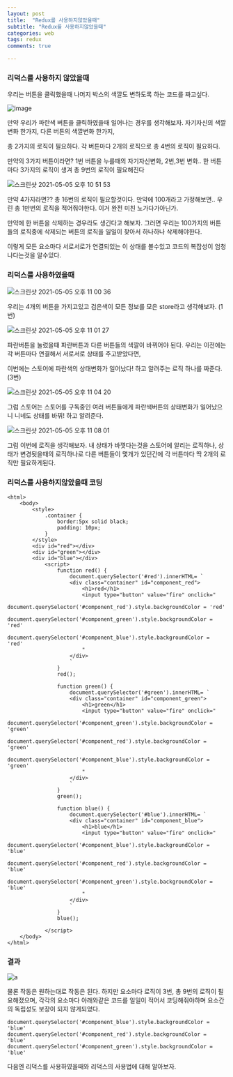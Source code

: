 ```yaml
---
layout: post
title:  "Redux를 사용하지않았을때"
subtitle: "Redux를 사용하지않았을때"
categories: web
tags: redux
comments: true

---
```


### 리덕스를 사용하지 않았을때

우리는 버튼을 클릭했을때 나머지 박스의 색깔도 변하도록 하는 코드를 짜고싶다.

![image](https://user-images.githubusercontent.com/56789064/117151480-17ed8680-adf4-11eb-8824-b7f486c8e684.png)

만약 우리가 파란색 버튼을 클릭하였을때 일어나는 경우를 생각해보자. 자기자신의 색깔변화 한가지, 다른 버튼의 색깔변화 한가지,

총 2가지의 로직이 필요하다. 각 버튼마다 2개의 로직으로 총 4번의 로직이 필요하다.

만약의 3가지 버튼이라면? 1번 버튼을 누를때의 자기자신변화, 2번,3번 변화.. 한 버튼마다 3가지의 로직이 생겨 총 9번의 로직이 필요해진다

![스크린샷 2021-05-05 오후 10 51 53](https://user-images.githubusercontent.com/56789064/117151930-7f0b3b00-adf4-11eb-87e7-d308e76ab918.png)

만약 4가지라면?? 총 16번의 로직이 필요할것이다. 만약에 100개라고 가정해보면.. 우린 총 1만번의 로직을 적어줘야한다. 이거 완전 미친 노가다가아닌가.

만약에 한 버튼을 삭제하는 경우라도 생긴다고 해보자. 그러면 우리는 100가지의 버튼들의 로직중에 삭제되는 버튼의 로직을 일일이 찾아서 하나하나 삭제해야한다.

이렇게 모든 요소마다 서로서로가 연결되있는 이 상태를 볼수있고 코드의 복잡성이 엄청나다는것을 알수있다.

### 리덕스를 사용하였을때

![스크린샷 2021-05-05 오후 11 00 36](https://user-images.githubusercontent.com/56789064/117153208-b62e1c00-adf5-11eb-84de-0f554edbed11.png)

우리는 4개의 버튼을 가지고있고 검은색이 모든 정보를 모은 store라고 생각해보자. (1번)

![스크린샷 2021-05-05 오후 11 01 27](https://user-images.githubusercontent.com/56789064/117153348-d52cae00-adf5-11eb-8dbf-aca375c199f6.png)

파란버튼을 눌렀을때 파란버튼과 다른 버튼들의 색깔이 바뀌어야 된다. 우리는 이전에는 각 버튼마다 연결해서 서로서로 상태를 주고받았다면, 

이번에는 스토어에 파란색의 상태변화가 일어났다! 하고 알려주는 로직 하나를 짜준다. (3번)

![스크린샷 2021-05-05 오후 11 04 20](https://user-images.githubusercontent.com/56789064/117153760-3c4a6280-adf6-11eb-8118-e401d8bde46c.png)

그럼 스토어는 스토어를 구독중인 여러 버튼들에게 파란색버튼의 상태변화가 일어났으니 니네도 상태를 바꿔! 하고 알려준다. 

![스크린샷 2021-05-05 오후 11 08 01](https://user-images.githubusercontent.com/56789064/117154380-bed32200-adf6-11eb-88fb-811ee0eca1d1.png)

그럼 이번에 로직을 생각해보자. 내 상태가 바꼇다는것을 스토어에 알리는 로직하나, 상태가 변경됫을때의 로직하나로 다른 버튼들이 몇개가 있던간에 각 버튼마다 딱 2개의 로직만 필요하게된다.

### 리덕스를 사용하지않았을때 코딩
```
<html>
    <body>
        <style>
            .container {
                border:5px solid black;
                padding: 10px;
            }
        </style>
        <div id="red"></div>
        <div id="green"></div>
        <div id="blue"></div>
            <script>
                function red() {
                    document.querySelector('#red').innerHTML= `
                    <div class="container" id="component_red">
                        <h1>red</h1>
                        <input type="button" value="fire" onclick="
                        document.querySelector('#component_red').style.backgroundColor = 'red'
                        document.querySelector('#component_green').style.backgroundColor = 'red'
                        document.querySelector('#component_blue').style.backgroundColor = 'red'
                        "
                    </div>
                    `
                }
                red();

                function green() {
                    document.querySelector('#green').innerHTML= `
                    <div class="container" id="component_green">
                        <h1>green</h1>
                        <input type="button" value="fire" onclick="
                        document.querySelector('#component_green').style.backgroundColor = 'green'
                        document.querySelector('#component_red').style.backgroundColor = 'green'
                        document.querySelector('#component_blue').style.backgroundColor = 'green'
                        "
                    </div>
                    `
                }
                green();

                function blue() {
                    document.querySelector('#blue').innerHTML= `
                    <div class="container" id="component_blue">
                        <h1>blue</h1>
                        <input type="button" value="fire" onclick="
                        document.querySelector('#component_blue').style.backgroundColor = 'blue'
                        document.querySelector('#component_red').style.backgroundColor = 'blue'
                        document.querySelector('#component_green').style.backgroundColor = 'blue'
                        "
                    </div>
                    `
                }
                blue();

            </script>
    </body>
</html>
```

### 결과
![a](https://user-images.githubusercontent.com/56789064/117159327-268b6c00-adfb-11eb-8a80-ca3b4bdcd212.gif)

물론 작동은 원하는대로 작동은 된다. 하지만 요소마다 로직이 3번, 총 9번의 로직이 필요해졌으며, 
각각의 요소마다 아래와같은 코드를 일일이 적어서 코딩해줘야하며 요소간의 독립성도 보장이 되지 않게되었다.

```
document.querySelector('#component_blue').style.backgroundColor = 'blue'
document.querySelector('#component_red').style.backgroundColor = 'blue'
document.querySelector('#component_green').style.backgroundColor = 'blue'
```

다음엔 리덕스를 사용하였을때와 리덕스의 사용법에 대해 알아보자.